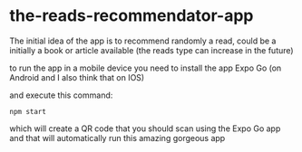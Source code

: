 # the-reads-recommendator-app
The initial idea of the app is to recommend randomly a read, could be a initially a book or article available (the reads type can increase in the future)


to run the app in a mobile device you need to install the app Expo Go (on Android and I also think that on IOS)

and execute this command: 

    npm start


which will create a QR code that you should scan using the Expo Go app and that will automatically run this amazing gorgeous app